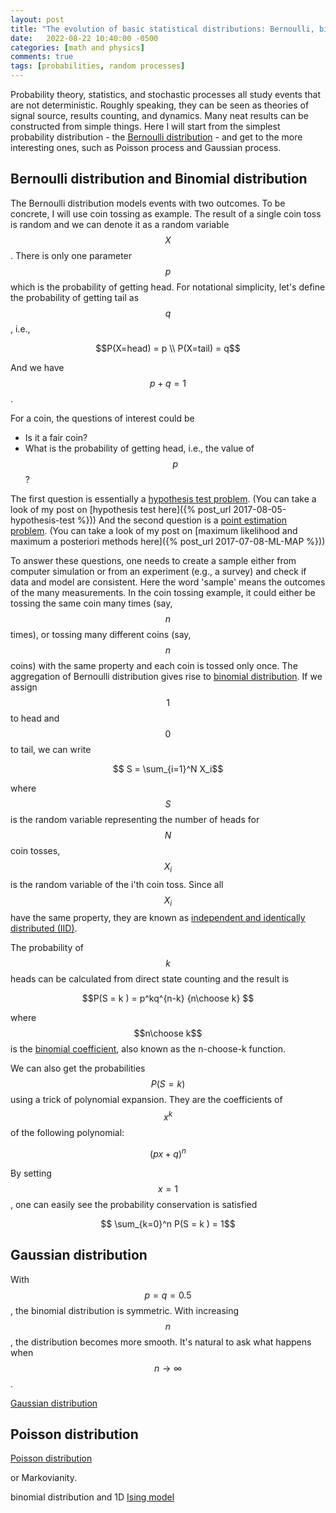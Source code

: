 ```yaml
---
layout: post
title: "The evolution of basic statistical distributions: Bernoulli, binomial, Gaussian, Poisson, and exponential"
date:   2022-08-22 10:40:00 -0500
categories: [math and physics]
comments: true
tags: [probabilities, random processes]
---
```


Probability theory, statistics, and stochastic processes all study events that
are not deterministic.
Roughly speaking, they can be seen as theories of signal source,
results counting, and dynamics.
Many neat results can be constructed from simple things. Here I will start from
the simplest probability distribution - the
[Bernoulli distribution](https://en.wikipedia.org/wiki/Bernoulli_distribution) -
and get to the more interesting ones, such as Poisson process and Gaussian process.

## Bernoulli distribution and Binomial distribution

The Bernoulli distribution models events with two outcomes. To be concrete, I
will use coin tossing as example.
The result of a single coin toss is random and we can denote it as a random
variable $$X$$. There is only one parameter
$$p$$ which is the probability of getting head. For notational simplicity,
let's define the probability of getting tail as $$q$$, i.e.,

$$P(X=head) = p \\ P(X=tail) = q$$

And we have $$ p + q = 1$$.

For a coin, the questions of interest could be

* Is it a fair coin?
* What is the probability of getting head, i.e., the value of $$p$$?

The first question is essentially a [hypothesis test problem](https://en.wikipedia.org/wiki/Statistical_hypothesis_testing).
(You can take a look of my post on [hypothesis test here]({% post_url 2017-08-05-hypothesis-test %}))
And the second question is a [point estimation problem](https://en.wikipedia.org/wiki/Point_estimation).
(You can take a look of my post on [maximum likelihood and maximum a posteriori methods here]({% post_url 2017-07-08-ML-MAP %}))

To answer these questions, one needs to create a sample either from computer
simulation or from an experiment (e.g., a survey) and check if data and model
are consistent.
Here the word 'sample' means the outcomes of the many measurements. In the coin
tossing example, it could either be tossing the same coin many times (say, $$n$$
times), or tossing many different coins (say, $$n$$ coins) with the same property
and each coin is tossed only once.
The aggregation of Bernoulli distribution gives rise to
[binomial distribution](https://en.wikipedia.org/wiki/Binomial_distribution).
If we assign $$1$$ to head and $$0$$ to tail, we can write

$$ S = \sum_{i=1}^N X_i$$

where $$S$$ is the random variable representing the number of heads for $$N$$
coin tosses, $$X_i$$ is the random variable of the i'th coin toss. Since all
$$X_i$$ have the same property, they are known as
[independent and identically distributed (IID)](https://en.wikipedia.org/wiki/Independent_and_identically_distributed_random_variables).

The probability of $$k$$ heads can be calculated from direct state counting and
the result is

$$P(S = k ) = p^kq^{n-k} {n\choose k} $$

where $$n\choose k$$ is the [binomial coefficient](https://en.wikipedia.org/wiki/Binomial_coefficient),
also known as the n-choose-k function.

We can also get the probabilities $$P(S=k)$$ using a trick of polynomial expansion.
They are the coefficients of $$x^k$$ of the following polynomial:

$$ (px + q)^n $$

By setting $$x=1$$, one can easily see the probability conservation is satisfied

$$ \sum_{k=0}^n P(S = k ) = 1$$

## Gaussian distribution

With $$p=q=0.5$$, the binomial distribution is symmetric. With increasing $$n$$,
the distribution becomes more smooth.
It's natural to ask what happens when $$n\rightarrow\infty$$.

[Gaussian distribution](https://en.wikipedia.org/wiki/Normal_distribution)

## Poisson distribution


[Poisson distribution](https://en.wikipedia.org/wiki/Poisson_distribution)

or Markovianity.


binomial distribution and 1D [Ising model]()



